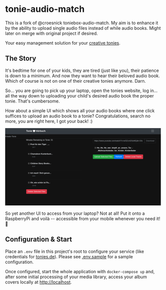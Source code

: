 # tonie-audio-match

This is a fork of @croesnick toniebox-audio-match. My aim is to enhance it by the ability to upload single audio files instead of while audio books. Might later on merge with original project if desired.

Your easy management solution for your [creative tonies](https://tonies.com).


## The Story

It's bedtime for one of your kids, they are tired (just like you), their patience is down to a minimum.
And now they want to hear their beloved audio book.
Which of course is not on one of their creative tonies anymore.
Darn.

So... you are going to pick up your laptop, open the tonies website, log in... all the way down to uploading your child's desired audio book the proper tonie.
That's cumbersome.

How about a simple UI which shows all your audio books where one click suffices to upload an audio book to a tonie?
Congratulations, search no more, you are right here, I got your back! :)

![Example](sample.png)

So yet another UI to access from your laptop? 
Not at all! 
Put it onto a RaspberryPi and voilà -- accessible from your mobile whenever you need it! 🙂

## Configuration & Start

Place an `.env` file in this project's root to configure your service (like credentials for [tonies.de](https://tonies.de)).
Please see [.env.sample](.env.sample) for a sample configuration.

Once configured, start the whole application with `docker-compose up` and, after some initial processing of your media library, access your album covers locally at [http://localhost](http://localhost).
